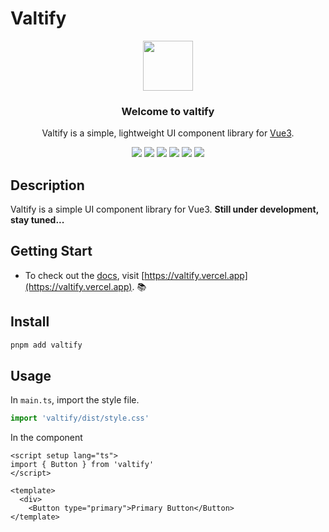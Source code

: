 # Valtify

<div align="center">
    <img width="80px" src="https://api.valzt.cn/media/avatar_me.png" />
</div>  
 
<h3 align="center">Welcome to valtify</h3>

<p align="center">Valtify is a simple, lightweight UI component library for <a href="https://vuejs.org/" target="_blank">Vue3</a>.</p>

<div align="center" width="100%">

  <img style="display: inline-block" src="https://img.shields.io/badge/build-passing-informational?style=for-the-badge&logo=GitHub&color=181717" />

  <img style="display: inline-block" src="https://img.shields.io/badge/Node.js-v16.16.0-informational?style=for-the-badge&logo=Node.js&color=339933" />

  <img style="display: inline-block" src="https://img.shields.io/badge/Vue-v3.2.37-informational?style=for-the-badge&logo=Vue.js&color=4FC08D" />

  <img style="display: inline-block" src="https://img.shields.io/badge/TypeScript-v4.7.4-informational?style=for-the-badge&logo=TypeScript&color=3178C6" />

  <img style="display: inline-block" src="https://img.shields.io/badge/npm-v8.11.0-informational?style=for-the-badge&logo=npm&color=CB3837" />

  <img style="display: inline-block" src="https://img.shields.io/badge/License-MIT-green.svg?style=for-the-badge" />
  
</div>


## Description

Valtify is a simple UI component library for Vue3. **Still under development, stay tuned...**

## Getting Start

* To check out the [docs](https://valtify.vercel.app), visit [https://valtify.vercel.app](https://valtify.vercel.app). 📚


## Install

```sh
pnpm add valtify
```

## Usage

In `main.ts`, import the style file.

```ts
import 'valtify/dist/style.css'
```

In the component

```vue
<script setup lang="ts">
import { Button } from 'valtify'
</script>

<template>
  <div>
    <Button type="primary">Primary Button</Button>
</template>
```